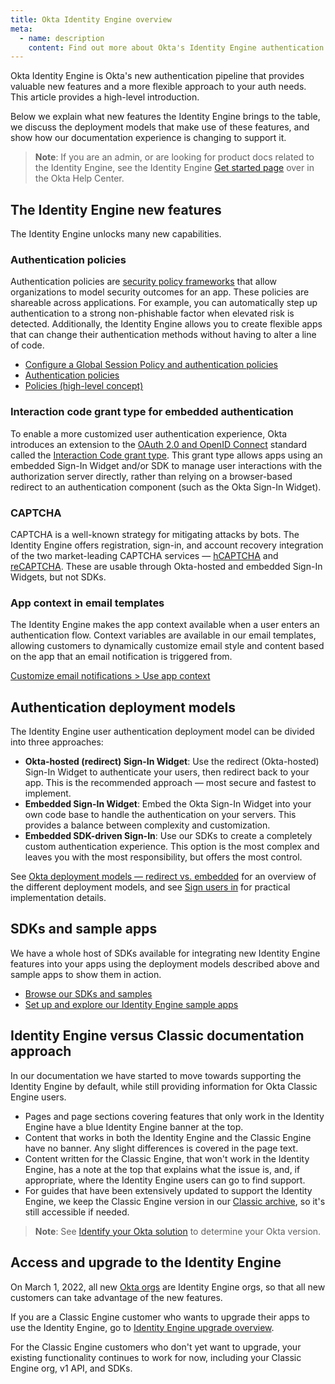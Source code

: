 ```yaml
---
title: Okta Identity Engine overview
meta:
  - name: description
    content: Find out more about Okta's Identity Engine authentication flow, what developer features it unlocks, and how to use it.
---
```


Okta Identity Engine is Okta's new authentication pipeline that provides valuable new features and a more flexible approach to your auth needs. This article provides a high-level introduction.

Below we explain what new features the Identity Engine brings to the table, we discuss the deployment models that make use of these features, and show how our documentation experience is changing to support it.

> **Note**: If you are an admin, or are looking for product docs related to the Identity Engine, see the Identity Engine [Get started page](https://help.okta.com/oie/en-us/Content/Topics/identity-engine/oie-get-started.htm?cshid=ext-get-started-oie) over in the Okta Help Center.

## The Identity Engine new features

The Identity Engine unlocks many new capabilities.

### Authentication policies

Authentication policies are [security policy frameworks](https://csrc.nist.gov/publications/detail/sp/800-63b/final) that allow organizations to model security outcomes for an app. These policies are shareable across applications. For example, you can automatically step up authentication to a strong non-phishable factor when elevated risk is detected. Additionally, the Identity Engine allows you to create flexible apps that can change their authentication methods without having to alter a line of code.

* [Configure a Global Session Policy and authentication policies](/docs/guides/configure-signon-policy/)
* [Authentication policies](https://help.okta.com/okta_help.htm?type=oie&id=ext-about-asop)
* [Policies (high-level concept)](/docs/concepts/policies/)

### Interaction code grant type for embedded authentication

To enable a more customized user authentication experience, Okta introduces an extension to the [OAuth 2.0 and OpenID Connect](/docs/concepts/oauth-openid) standard called the [Interaction Code grant type](/docs/concepts/interaction-code/). This grant type allows apps using an embedded Sign-In Widget and/or SDK to manage user interactions with the authorization server directly, rather than relying on a browser-based redirect to an authentication component (such as the Okta Sign-In Widget).

### CAPTCHA

CAPTCHA is a well-known strategy for mitigating attacks by bots. The Identity Engine offers registration, sign-in, and account recovery integration of the two market-leading CAPTCHA services &mdash; [hCAPTCHA](https://www.hcaptcha.com/) and [reCAPTCHA](https://www.google.com/recaptcha/about/). These are usable through Okta-hosted and embedded Sign-In Widgets, but not SDKs.

### App context in email templates

The Identity Engine makes the app context available when a user enters an authentication flow. Context variables are available in our email templates, allowing customers to dynamically customize email style and content based on the app that an email notification is triggered from.

[Customize email notifications > Use app context](/docs/guides/custom-email/main/#use-app-context)

## Authentication deployment models

The Identity Engine user authentication deployment model can be divided into three approaches:

* **Okta-hosted (redirect) Sign-In Widget**: Use the redirect (Okta-hosted) Sign-In Widget to authenticate your users, then redirect back to your app. This is the recommended approach &mdash; most secure and fastest to implement.
* **Embedded Sign-In Widget**: Embed the Okta Sign-In Widget into your own code base to handle the authentication on your servers. This provides a balance between complexity and customization.
* **Embedded SDK-driven Sign-In**: Use our SDKs to create a completely custom authentication experience. This option is the most complex and leaves you with the most responsibility, but offers the most control.

See [Okta deployment models &mdash; redirect vs. embedded](/docs/concepts/redirect-vs-embedded/) for an overview of the different deployment models, and see [Sign users in](/docs/guides/sign-in-overview/) for practical implementation details.

## SDKs and sample apps

We have a whole host of SDKs available for integrating new Identity Engine features into your apps using the deployment models described above and sample apps to show them in action.

* [Browse our SDKs and samples](/code/)
* [Set up and explore our Identity Engine sample apps](/docs/guides/oie-embedded-common-download-setup-app/)

## Identity Engine versus Classic documentation approach

In our documentation we have started to move towards supporting the Identity Engine by default, while still providing information for Okta Classic Engine users.

* Pages and page sections covering features that only work in the Identity Engine have a blue Identity Engine banner at the top.
* Content that works in both the Identity Engine and the Classic Engine have no banner. Any slight differences is covered in the page text.
* Content written for the Classic Engine, that won't work in the Identity Engine, has a note at the top that explains what the issue is, and, if appropriate, where the Identity Engine users can go to find support.
* For guides that have been extensively updated to support the Identity Engine, we keep the Classic Engine version in our [Classic archive](/docs/guides/archive-overview/), so it's still accessible if needed.

> **Note**: See [Identify your Okta solution](https://help.okta.com/okta_help.htm?type=oie&id=ext-oie-version) to determine your Okta version.

## Access and upgrade to the Identity Engine

On March 1, 2022, all new [Okta orgs](/docs/concepts/okta-organizations/) are Identity Engine orgs, so that all new customers can take advantage of the new features.

If you are a Classic Engine customer who wants to upgrade their apps to use the Identity Engine, go to [Identity Engine upgrade overview](/docs/guides/oie-upgrade-overview/).

For the Classic Engine customers who don't yet want to upgrade, your existing functionality continues to work for now, including your Classic Engine org, v1 API, and SDKs.
